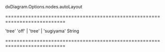 <!--id-->dxDiagram.Options.nodes.autoLayout<!--/id-->
===========================================================================
<!--default-->'tree'<!--/default-->
<!--acceptValues-->'off' | 'tree' | 'sugiyama'<!--/acceptValues-->
<!--type-->String<!--/type-->
===========================================================================

<!--shortDescription-->

<!--/shortDescription-->

<!--fullDescription-->

<!--/fullDescription-->